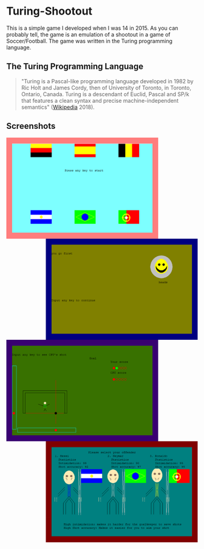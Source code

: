 # Turing-Shootout
This is a simple game I developed when I was 14 in 2015. As you can probably tell, the game is an emulation of a shootout in a game of Soccer/Football. The game was written in the Turing programming language. 
## The Turing Programming Language
>"Turing is a Pascal-like programming language developed in 1982 by Ric Holt and James Cordy, then of University of Toronto, in Toronto, Ontario, Canada. Turing is a descendant of Euclid, Pascal and SP/k that features a clean syntax and precise machine-independent semantics" ([Wikipedia](https://en.wikipedia.org/wiki/Turing_(programming_language)) 2018).
## Screenshots
<img align="left" src="https://github.com/WilliamAmbrozic/Turing-Shootout/blob/master/Screenshots/PREV_2.png" width="400"><img align="right" src="https://github.com/WilliamAmbrozic/Turing-Shootout/blob/master/Screenshots/PREV_4.png" width="400">
<img align="left" src="https://github.com/WilliamAmbrozic/Turing-Shootout/blob/master/Screenshots/PREV_1.png" width="400"><img align="right" src="https://github.com/WilliamAmbrozic/Turing-Shootout/blob/master/Screenshots/PREV_3.png" width="400">
 
